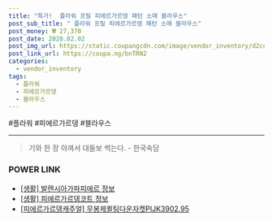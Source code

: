 ```yaml
--- 
title: "특가!  플라워 프릴 피에르가르뎅 패턴 소매 블라우스" 
post_sub_title: " 플라워 프릴 피에르가르뎅 패턴 소매 블라우스" 
post_money: ₩ 27,370 
post_date: 2020.02.02 
post_img_url: https://static.coupangcdn.com/image/vendor_inventory/d2ce/e17e34f26dda76c6ebc4e1d70aa599941a7bbc11404a6b5f9fdaf43b0521.jpg 
post_link_url: https://coupa.ng/bnTRN2 
categories: 
  - vendor_inventory 
tags: 
  - 플라워 
  - 피에르가르뎅 
  - 블라우스 
--- 
```

  #플라워 #피에르가르뎅 #블라우스 
<hr> 

> 기와 한 장 아껴서 대들보 썩는다. - 한국속담 


### POWER LINK

* <a href="https://blog.naver.com/fasyy4321/221760249066" target="_blank"> [생활] 발렌시아가파피에르 정보 </a>
* <a href="https://blog.naver.com/sakai111/221765785615" target="_blank"> [생활] 피에르가르뎅코트 정보 </a>
* <a href="https://blog.naver.com/fasyy4321/221784997513" target="_blank">[피에르가르뎅캐주얼] 무봉제퀼팅다운자켓PIJK3902.95</a>
